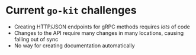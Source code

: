 
# Current `go-kit` challenges

- Creating HTTP/JSON endpoints for gRPC methods requires *lots* of code
- Changes to the API require many changes in many locations, causing falling out of sync
- No way for creating documentation automatically


